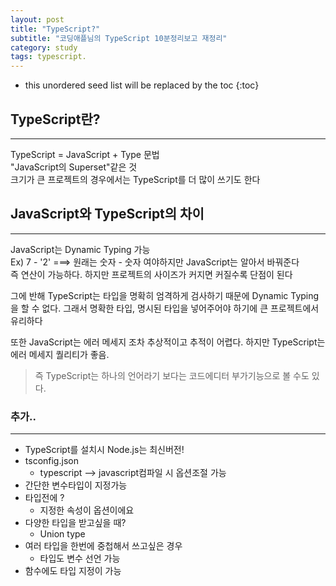 ```yaml
---
layout: post
title: "TypeScript?"
subtitle: "코딩애플님의 TypeScript 10분정리보고 재정리"
category: study
tags: typescript.
---
```


<!--more-->

* this unordered seed list will be replaced by the toc
{:toc}

## TypeScript란? 
--- 
  TypeScript = JavaScript + Type 문법  
  "JavaScript의 Superset"같은 것  
  크기가 큰 프로젝트의 경우에서는 TypeScript를 더 많이 쓰기도 한다

## JavaScript와 TypeScript의 차이
--- 
  JavaScript는 Dynamic Typing 가능  
    Ex) 7 - '2' ===> 원래는 숫자 - 숫자 여야하지만 JavaScript는 알아서 바꿔준다  
    즉 연산이 가능하다. 하지만 프로젝트의 사이즈가 커지면 커질수록 단점이 된다

   그에 반해 TypeScript는 타입을 명확히 엄격하게 검사하기 때문에 Dynamic Typing을 할 수 없다. 그래서 명확한 타입, 명시된 타입을 넣어주어야 하기에 큰 프로젝트에서 유리하다 

   또한 JavaScript는 에러 메세지 조차 추상적이고 추적이 어렵다. 하지만 TypeScript는 에러 메세지 퀄리티가 좋음.  

   > 즉 TypeScript는 하나의 언어라기 보다는 코드에디터 부가기능으로 볼 수도 있다.

### 추가..
---
- TypeScript를 설치시 Node.js는 최신버전!  
- tsconfig.json  
  - typescript --> javascript컴파일 시 옵션조절 가능
- 간단한 변수타입이 지정가능
- 타입전에 ?  
  - 지정한 속성이 옵션이에요
- 다양한 타입을 받고싶을 때?  
  - Union type   
- 여러 타입을 한번에 중첩해서 쓰고싶은 경우
  - 타입도 변수 선언 가능
- 함수에도 타입 지정이 가능  
